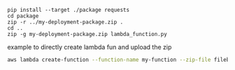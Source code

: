 ```shell
pip install --target ./package requests
cd package
zip -r ../my-deployment-package.zip .
cd ..
zip -g my-deployment-package.zip lambda_function.py
```

example to directly create lambda fun and upload the zip
```sh
aws lambda create-function --function-name my-function --zip-file fileb://my-deployment-package.zip --handler lambda_function.lambda_handler --runtime python3.8 --role arn:aws:iam::your-account-id:role/lambda-ex
```
